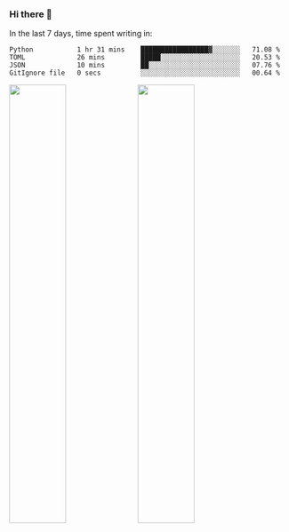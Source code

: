### Hi there 👋

In the last 7 days, time spent writing in:

<!--START_SECTION:waka-->

```text
Python           1 hr 31 mins    █████████████████▓░░░░░░░   71.08 %
TOML             26 mins         █████░░░░░░░░░░░░░░░░░░░░   20.53 %
JSON             10 mins         ██░░░░░░░░░░░░░░░░░░░░░░░   07.76 %
GitIgnore file   0 secs          ░░░░░░░░░░░░░░░░░░░░░░░░░   00.64 %
```

<!--END_SECTION:waka-->

<img src="https://wakatime.com/share/@jimtje/5d0c92de-08f8-4a72-8f2f-6a9693d1e318.svg" width=45% height=45%> <img src="https://wakatime.com/share/@jimtje/501498ae-bda5-4da7-a89d-b40bcdd5556d.svg" width=45% height=45%>
